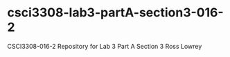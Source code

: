 # csci3308-lab3-partA-section3-016-2
CSCI3308-016-2 Repository for Lab 3 Part A Section 3
Ross Lowrey